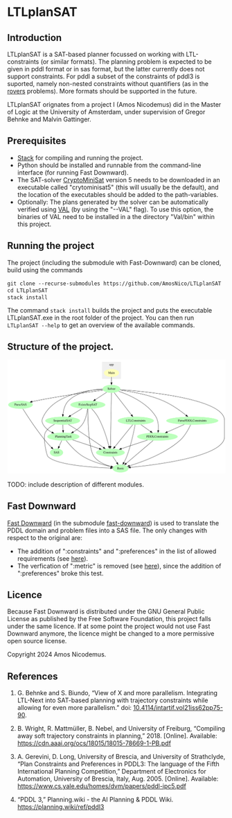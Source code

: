 # LTLplanSAT

## Introduction

LTLplanSAT is a SAT-based planner focussed on working with LTL-constraints (or similar formats). The planning problem is expected to be given in pddl format or in sas format, but the latter currently does not support constraints. For pddl a subset of the constraints of pddl3 is suported, namely non-nested constraints without quantifiers (as in the [rovers](examples-PDDL/IPC5-rovers/QualitativePreferences/p01.pddl#L40) problems). More formats should be supported in the future.

LTLplanSAT orignates from a project I (Amos Nicodemus) did in the Master of Logic at the University of Amsterdam, under supervision of Gregor Behnke and Malvin Gattinger.

## Prerequisites
* [Stack](https://docs.haskellstack.org/en/stable/) for compiling and running the project.
* Python should be installed and runnable from the command-line interface (for running Fast Downward).
* The SAT-solver [CryptoMiniSat](https://github.com/msoos/cryptominisat) version 5 needs to be downloaded in an executable called "crytominisat5" (this will usually be the default), and the location of the executables should be added to the path-variables.
* Optionally: The plans generated by the solver can be automatically verified using [VAL](https://github.com/KCL-Planning/VAL) (by using the "--VAL" flag). To use this option, the binaries of VAL need to be installed in a the directory "Val/bin" within this project.

## Running the project
The project (including the submodule with Fast-Downward) can be cloned, build using the commands
```
git clone --recurse-submodules https://github.com/AmosNico/LTLplanSAT
cd LTLplanSAT
stack install
```
The command `stack install` builds the project and puts the executable LTLplanSAT.exe in the root folder of the project. You can then run `LTLplanSAT --help` to get an overview of the available commands.

## Structure of the project.
![Dependencies of the different modules in the project, see [dependencies.svg](dependencies.svg)](dependencies.svg)

TODO: include description of different modules.

## Fast Downward
[Fast Downward](https://github.com/aibasel/downward) (in the submodule [fast-downward](fast-downward)) is used to translate the PDDL domain and problem files into a SAS file. The only changes with respect to the original are:
* The addition of ":constraints" and ":preferences" in the list of allowed requirements (see [here](fast-downward/src/translate/pddl/tasks.py#L77)). 
* The verfication of ":metric" is removed (see [here](fast-downward/src/translate/pddl_parser/parsing_functions.py#L796-L798)), since the addition of ":preferences" broke this test.

## Licence

Because Fast Downward is distributed under the GNU General Public License as published by the Free Software Foundation, this project falls under the same licence. If at some point the project would not use Fast Downward anymore, the licence might be changed to a more permissive open source license.

Copyright 2024 Amos Nicodemus.

## References

1. G. Behnke and S. Biundo, “View of X and more parallelism. Integrating LTL-Next into SAT-based planning with trajectory constraints while allowing for even more parallelism.” doi: [10.4114/intartif.vol21iss62pp75-90](https://doi.org/10.4114/intartif.vol21iss62pp75-90).

2. B. Wright, R. Mattmüller, B. Nebel, and University of Freiburg, “Compiling away soft trajectory constraints in planning,” 2018. [Online]. Available: https://cdn.aaai.org/ocs/18015/18015-78669-1-PB.pdf

3. A. Gerevini, D. Long, University of Brescia, and University of  Strathclyde, “Plan Constraints and Preferences in PDDL3: The language of the Fifth International Planning Competition,” Department of Electronics for Automation, University of Brescia, Italy, Aug. 2005. [Online]. Available: https://www.cs.yale.edu/homes/dvm/papers/pddl-ipc5.pdf

4. “PDDL 3,” Planning.wiki - the AI Planning & PDDL Wiki. https://planning.wiki/ref/pddl3